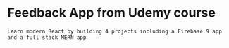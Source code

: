 # Feedback App from Udemy course

`Learn modern React by building 4 projects including a Firebase 9 app and a full stack MERN app`
